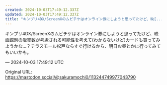 ```yaml
---
created: 2024-10-03T17:49:12.337Z
updated: 2024-10-03T17:49:12.337Z
title: "キンプリ4DX/ScreenXのムビチケはオンライン券にしようと思ってたけど、映[...]"
---
```


<p>キンプリ4DX/ScreenXのムビチケはオンライン券にしようと思ってたけど、映画館別の販売数が考慮される可能性を考えて(わからないけど)カードも買ってみようかな…？テラスモール松戸ならすぐ行けるから、明日お昼とかに行ってみてもいいかも。</p>

&mdash; 2024-10-03 17:49:12 UTC

Original URL: https://mastodon.social/@sakuramochi0/113244749977043790
